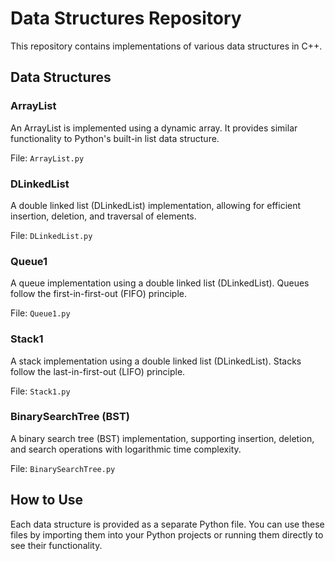 # Data Structures Repository

This repository contains implementations of various data structures in C++.

## Data Structures

### ArrayList

An ArrayList is implemented using a dynamic array. It provides similar functionality to Python's built-in list data structure.

File: `ArrayList.py`

### DLinkedList

A double linked list (DLinkedList) implementation, allowing for efficient insertion, deletion, and traversal of elements.

File: `DLinkedList.py`

### Queue1

A queue implementation using a double linked list (DLinkedList). Queues follow the first-in-first-out (FIFO) principle.

File: `Queue1.py`

### Stack1

A stack implementation using a double linked list (DLinkedList). Stacks follow the last-in-first-out (LIFO) principle.

File: `Stack1.py`

### BinarySearchTree (BST)

A binary search tree (BST) implementation, supporting insertion, deletion, and search operations with logarithmic time complexity.

File: `BinarySearchTree.py`

## How to Use

Each data structure is provided as a separate Python file. You can use these files by importing them into your Python projects or running them directly to see their functionality.
